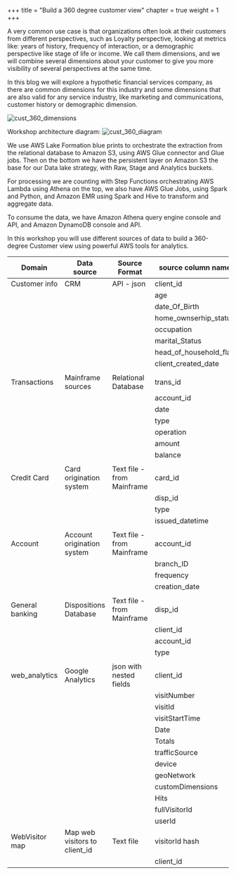 +++
title = "Build a 360 degree customer view"
chapter = true
weight = 1
+++

A very common use case is that organizations often look at their customers from different perspectives, such as Loyalty perspective, looking at metrics like: years of history,
frequency of interaction, or a demographic perspective like stage of life or income. We call them dimensions, and we will combine several dimensions about your customer to
give you more visibility of several perspectives at the same time.

In this blog we will explore a hypothetic financial services company, as there are
common dimensions for this industry and some dimensions that are also valid for any
service industry, like marketing and communications, customer history or demographic
dimension.

![cust_360_dimensions](/images/intro/cust_360_dimensions.png)


Workshop architecture diagram:
![cust_360_diagram](/images/intro/hhug_intro.png)

We use AWS Lake Formation blue prints to orchestrate the extraction from the relational database to Amazon S3, using AWS Glue connector and Glue jobs.
Then on the bottom we have the persistent layer on Amazon S3 the base for our Data lake strategy, with Raw, Stage and Analytics buckets.

For processing we are counting with Step Functions orchestrating AWS Lambda using Athena on the top, we also have AWS Glue Jobs, using Spark and Python, and Amazon EMR using Spark and Hive to transform and aggregate data.

To consume the data, we have Amazon Athena query engine console and API, and Amazon DynamoDB console and API.

In this workshop you will use different sources of data to build a 360-degree Customer view using powerful AWS tools for analytics.



| Domain	|Data source	|Source Format	|source column name
|---------|-------------|---------------|------------------
|Customer info	|CRM	|API - json	|client_id|
|   |   |    |age
|   |   |    |date_Of_Birth
|   |   |    |home_ownserhip_status
|   |   |    |occupation
|   |   |    |marital_Status
|   |   |    |head_of_household_flag
|   |   |    |client_created_date
|   |   |    |
|Transactions	|Mainframe sources	|Relational Database	|trans_id
|   |   |    |account_id
|   |   |    |date
|   |   |    |type
|   |   |    |operation
|   |   |    |amount
|   |   |    |balance
|   |   |    |
|Credit Card	|Card origination system	|Text file - from Mainframe	|card_id
|   |   |    |disp_id
|   |   |    |type
|   |   |    |issued_datetime
|   |   |    |
|Account	|Account origination system	|Text file - from Mainframe	|account_id
|   |   |    |branch_ID
|   |   |    |frequency
|   |   |    |creation_date
|   |   |    |
|General banking	|Dispositions Database	|Text file - from Mainframe	|disp_id
|   |   |    |client_id
|   |   |    |account_id
|   |   |    |type
|   |   |    |
|web_analytics	|Google Analytics	|json with nested fields	|client_id
|   |   |    |visitNumber
|   |   |    |visitId
|   |   |    |visitStartTime
|   |   |    |Date
|   |   |    |Totals
|   |   |    |trafficSource
|   |   |    |device
|   |   |    |geoNetwork
|   |   |    |customDimensions
|   |   |    |Hits
|   |   |    |fullVisitorId
|   |   |    |userId
|WebVisitor map	|Map web visitors to client_id	|Text file	|visitorId hash
|   |   |    |client_id

